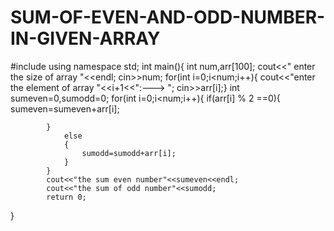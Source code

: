 # SUM-OF-EVEN-AND-ODD-NUMBER-IN-GIVEN-ARRAY
#include<iostream>
using namespace std;
int main(){
    int num,arr[100];
    cout<<" enter the  size of array "<<endl;
    cin>>num;
    for(int i=0;i<num;i++){
        cout<<"enter the element of array "<<i+1<<":---> ";
        cin>>arr[i];}
        int sumeven=0,sumodd=0;
        for(int i=0;i<num;i++){
            if(arr[i] % 2 ==0){
                sumeven=sumeven+arr[i];
                
            }
                else
                {
                    sumodd=sumodd+arr[i];
                }
            }
            cout<<"the sum even number"<<sumeven<<endl;
            cout<<"the sum of odd number"<<sumodd;
            return 0;
    
}
